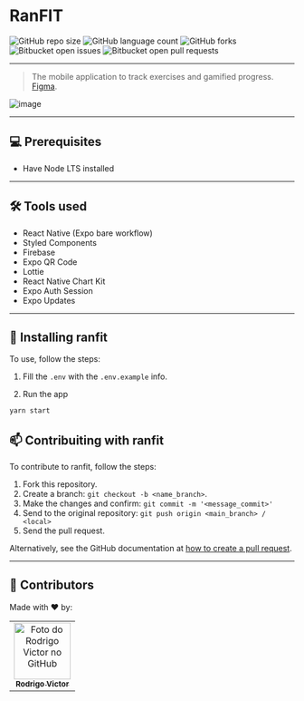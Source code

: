 # RanFIT

<!--- https://shields.io --->

![GitHub repo size](https://img.shields.io/github/repo-size/rodrigorvsn/ranfit?style=for-the-badge)
![GitHub language count](https://img.shields.io/github/languages/count/rodrigorvsn/ranfit?style=for-the-badge)
![GitHub forks](https://img.shields.io/github/forks/rodrigorvsn/ranfit?style=for-the-badge)
![Bitbucket open issues](https://img.shields.io/bitbucket/issues/rodrigorvsn/ranfit?style=for-the-badge)
![Bitbucket open pull requests](https://img.shields.io/bitbucket/pr-raw/rodrigorvsn/ranfit?style=for-the-badge)

___

> The mobile application to track exercises and gamified progress. [Figma](https://www.figma.com/file/5nKXpQIWHOrEcN5XxYZta6/UPX---RanFIT?type=design&node-id=73-90&mode=design&t=JqwLShYlyIjejTOr-0).

![image](https://github.com/RodrigoRVSN/RanFIT/assets/75763403/2d5a4ed7-b609-42eb-9a1a-e2326fb1ad4c)


___

## 💻 Prerequisites

- Have Node LTS installed

<!--- #################### mudar pré-requisitos  ####################--->

___

## 🛠 Tools used

- React Native (Expo bare workflow)
- Styled Components
- Firebase
- Expo QR Code
- Lottie
- React Native Chart Kit
- Expo Auth Session
- Expo Updates

<!--- #################### mudar ferramentas #################### --->
___
## 🚀 Installing ranfit

To use, follow the steps:

1. Fill the `.env` with the `.env.example` info.

2. Run the app

```bash
yarn start
```

## 📫 Contribuiting with ranfit

To contribute to ranfit, follow the steps:

1. Fork this repository.
2. Create a branch: `git checkout -b <name_branch>`.
3. Make the changes and confirm: `git commit -m '<message_commit>'`
4. Send to the original repository: `git push origin <main_branch> / <local>`
5. Send the pull request.

Alternatively, see the GitHub documentation at [how to create a pull request](https://help.github.com/en/github/collaborating-with-issues-and-pull-requests/creating-a-pull-request).
___
## 🤝 Contributors

Made with ❤️ by:

<table>
  <tr>
    <td align="center">
      <a href="#">
        <img src="https://github.com/rodrigorvsn.png" width="100px;" alt="Foto do Rodrigo Victor no GitHub"/><br>
        <sub>
          <b>Rodrigo Victor</b>
        </sub>
      </a>
    </td>
  </tr>
</table>
